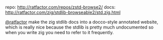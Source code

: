 repo: http://ratfactor.com/repos/zstd-browse2/
docs: http://ratfactor.com/zig/stdlib-browseable2/std.zig.html

[@ratfactor](https://elk.pwm.social/hachyderm.io/@ratfactor@mastodon.art/111313176493577142) make the zig stdlib docs into a docco-style annotated website, which is really nice because the stdlib is pretty much undocumented so when you write zig you need to refer to it frequently.